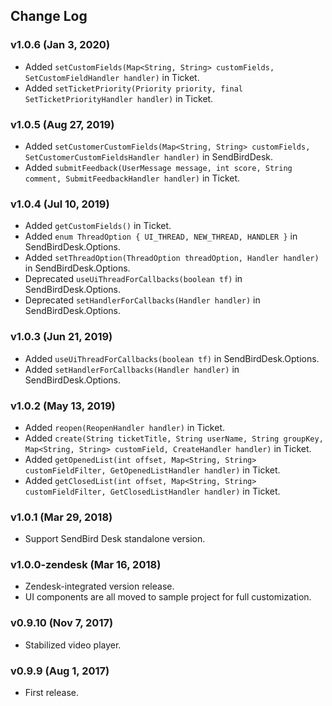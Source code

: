 ## Change Log

### v1.0.6 (Jan 3, 2020)
* Added `setCustomFields(Map<String, String> customFields, SetCustomFieldHandler handler)` in Ticket.
* Added `setTicketPriority(Priority priority, final SetTicketPriorityHandler handler)` in Ticket.

### v1.0.5 (Aug 27, 2019)
* Added `setCustomerCustomFields(Map<String, String> customFields, SetCustomerCustomFieldsHandler handler)` in SendBirdDesk.
* Added `submitFeedback(UserMessage message, int score, String comment, SubmitFeedbackHandler handler)` in Ticket.

### v1.0.4 (Jul 10, 2019)
* Added `getCustomFields()` in Ticket.
* Added `enum ThreadOption { UI_THREAD, NEW_THREAD, HANDLER }` in SendBirdDesk.Options.
* Added `setThreadOption(ThreadOption threadOption, Handler handler)` in SendBirdDesk.Options.
* Deprecated `useUiThreadForCallbacks(boolean tf)` in SendBirdDesk.Options.
* Deprecated `setHandlerForCallbacks(Handler handler)` in SendBirdDesk.Options.

### v1.0.3 (Jun 21, 2019)
* Added `useUiThreadForCallbacks(boolean tf)` in SendBirdDesk.Options.
* Added `setHandlerForCallbacks(Handler handler)` in SendBirdDesk.Options.

### v1.0.2 (May 13, 2019)
* Added `reopen(ReopenHandler handler)` in Ticket.
* Added `create(String ticketTitle, String userName, String groupKey, Map<String, String> customField, CreateHandler handler)` in Ticket.
* Added `getOpenedList(int offset, Map<String, String> customFieldFilter, GetOpenedListHandler handler)` in Ticket.
* Added `getClosedList(int offset, Map<String, String> customFieldFilter, GetClosedListHandler handler)` in Ticket.

### v1.0.1 (Mar 29, 2018)
* Support SendBird Desk standalone version.

### v1.0.0-zendesk (Mar 16, 2018)
* Zendesk-integrated version release.
* UI components are all moved to sample project for full customization.

### v0.9.10 (Nov 7, 2017)
* Stabilized video player.

### v0.9.9 (Aug 1, 2017)
* First release.
